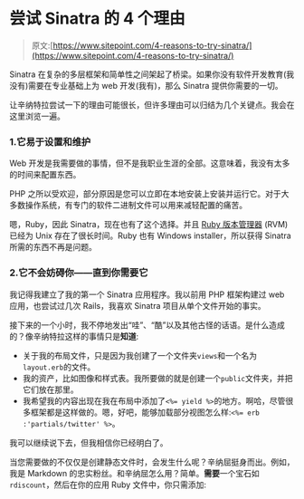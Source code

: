 # 尝试 Sinatra 的 4 个理由

> 原文:[https://www.sitepoint.com/4-reasons-to-try-sinatra/](https://www.sitepoint.com/4-reasons-to-try-sinatra/)

Sinatra 在复杂的多层框架和简单性之间架起了桥梁。如果你没有软件开发教育(我没有)需要在专业基础上为 web 开发(我有)，那么 Sinatra 提供你需要的一切。

让辛纳特拉尝试一下的理由可能很长，但许多理由可以归结为几个关键点。我会在这里浏览一遍。

### 1.它易于设置和维护

Web 开发是我需要做的事情，但不是我职业生涯的全部。这意味着，我没有太多的时间来配置东西。

PHP 之所以受欢迎，部分原因是您可以立即在本地安装上安装并运行它。对于大多数操作系统，有专门的软件二进制文件可以用来减轻配置的痛苦。

嗯，Ruby，因此 Sinatra，现在也有了这个选择。并且 [Ruby 版本管理器](https://rvm.io/) (RVM)已经为 Unix 存在了很长时间。Ruby 也有 Windows installer，所以获得 Sinatra 所需的东西不再是问题。

### 2.它不会妨碍你——直到你需要它

我记得我建立了我的第一个 Sinatra 应用程序。我以前用 PHP 框架构建过 web 应用，也尝试过几次 Rails，我喜欢 Sinatra 项目从单个文件开始的事实。

接下来的一个小时，我不停地发出“哇”、“酷”以及其他古怪的话语。是什么造成的？像辛纳特拉这样的事情只是**知道**:

*   关于我的布局文件，只是因为我创建了一个文件夹`views`和一个名为`layout.erb`的文件。
*   我的资产，比如图像和样式表。我所要做的就是创建一个`public`文件夹，并把它们放在那里。
*   我希望我的内容出现在我在布局中添加了`<%= yield %>`的地方。啊哈，尽管很多框架都是这样做的。嗯，好吧，能够加载部分视图怎么样:`<%= erb :'partials/twitter' %>`。

我可以继续说下去，但我相信你已经明白了。

当您需要做的不仅仅是创建静态文件时，会发生什么呢？辛纳屈挺身而出。例如，我是 Markdown 的忠实粉丝。和辛纳屈怎么用？简单。**需要**一个宝石如`rdiscount`，然后在你的应用 Ruby 文件中，你只需添加: